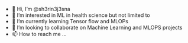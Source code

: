 - 👋 Hi, I’m @sh3rin3j3sna
- 👀 I’m interested in ML in health science but not limited to
- 🌱 I’m currently learning  Tensor flow and MLOPs
- 💞️ I’m looking to collaborate on Machine Learning and MLOPS projects
- 📫 How to reach me ...

<!---
sh3rin3j3sna/sh3rin3j3sna is a ✨ special ✨ repository because its `README.md` (this file) appears on your GitHub profile.
You can click the Preview link to take a look at your changes.
--->
